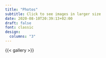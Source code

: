 ```yaml
---
title: "Photos"
subtitle: Click to see images in larger size 
date: 2020-08-10T20:39:13+02:00
draft: false
font: classic
design:
  columns: "3"
---
```


{{< gallery >}}

